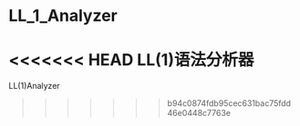 # LL_1_Analyzer
<<<<<<< HEAD
LL(1)语法分析器
=======
LL(1)Analyzer
>>>>>>> b94c0874fdb95cec631bac75fdd46e0448c7763e
